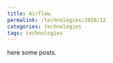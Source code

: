 ```yaml
---
title: Airflow
permalink: /technologies/2020/12
categories: technologies
tags: technologies
---
```


here some posts.
